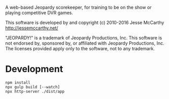 A web-based Jeopardy scorekeeper, for training to be on the show or playing competitive DVR games.

This software is developed by and copyright (c) 2010-2016 Jesse McCarthy <http://jessemccarthy.net/>

"JEOPARDY!" is a trademark of Jeopardy Productions, Inc. This software is not endorsed by, sponsored by, or affiliated with Jeopardy Productions, Inc. The licenses provided apply only to the software, not to any trademark.

# Development

```
npm install
npx gulp build [--watch]
npx http-server ./dist/app
```
